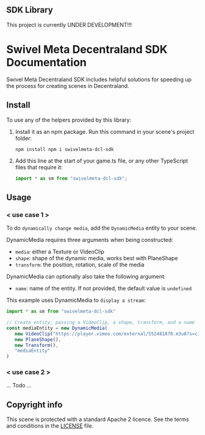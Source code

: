 ## SDK Library

This project is currently UNDER DEVELOPMENT!!!

# Swivel Meta Decentraland SDK Documentation

Swivel Meta Decentraland SDK includes helpful solutions for speeding up the process for creating scenes in Decentraland.

## Install

To use any of the helpers provided by this library:

1. Install it as an npm package. Run this command in your scene's project folder:

   ```
   npm install npm i swivelmeta-dcl-sdk
   ```

2. Add this line at the start of your game.ts file, or any other TypeScript files that require it:

   ```ts
   import * as sm from "swivelmeta-dcl-sdk";
   ```

## Usage

### < use case 1 >

To do `dynamically change media`, add the `DynamicMedia` entity to your scene.

DynamicMedia requires three arguments when being constructed:

- `media`: either a Texture or VideoClip
- `shape`: shape of the dynamic media, works best with PlaneShape
- `transform`: the position, rotation, scale of the media

DynamicMedia can optionally also take the following argument:

- `name`: name of the entity. If not provided, the default value is `undefined`

This example uses DynamicMedia to `display a stream`:

```ts
import * as sm from "swivelmeta-dcl-sdk"

// Create entity, passing a VideoClip, a shape, transform, and a name
const mediaEntity = new DynamicMedia(
   new VideoClip("https://player.vimeo.com/external/552481870.m3u8?s=c312c8533f97e808fccc92b0510b085c8122a875"),
   new PlaneShape(),
   new Transform(),
   "mediaEntity"
)

```

<!-- > Note: Be aware that if < other use case >, MyAmazingComponent will < do some other thing >. -->

### < use case 2 > 

... Todo ...

## Copyright info

This scene is protected with a standard Apache 2 licence. See the terms and conditions in the [LICENSE](/LICENSE) file.
